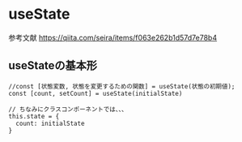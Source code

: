 # useState

参考文献
https://qiita.com/seira/items/f063e262b1d57d7e78b4

## useStateの基本形

```
//const [状態変数, 状態を変更するための関数] = useState(状態の初期値);
const [count, setCount] = useState(initialState)

// ちなみにクラスコンポーネントでは、、、
this.state = {
  count: initialState
}
```